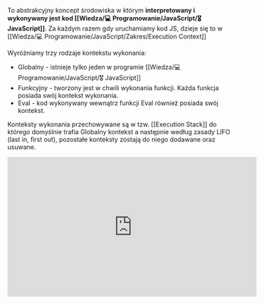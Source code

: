 To abstrakcyjny koncept środowiska w którym **interpretowany i wykonywany jest kod [[Wiedza/💻 Programowanie/JavaScript/🎖️ JavaScript]]**. Za każdym razem gdy uruchamiamy kod JS, dzieje się to w [[Wiedza/💻 Programowanie/JavaScript/Zakres/Execution Context]]

Wyróżniamy trzy rodzaje kontekstu wykonania: 
- Globalny - istnieje tylko jeden w programie [[Wiedza/💻 Programowanie/JavaScript/🎖️ JavaScript]]
- Funkcyjny - tworzony jest w chwili wykonania funkcji. Każda funkcja posiada swój kontekst wykonania.
- Eval - kod wykonywany wewnątrz funkcji Eval również posiada swój kontekst.

Konteksty wykonania przechowywane są w tzw. [[Execution Stack]] do którego domyślnie trafia Globalny kontekst a następnie według zasady LIFO (last in, first out), pozostałe konteksty zostają do niego dodawane oraz usuwane. 

<iframe width="560" height="315" src="https://www.youtube.com/embed/Hb0RG60gwh8" title="YouTube video player" frameborder="0" allow="accelerometer; autoplay; clipboard-write; encrypted-media; gyroscope; picture-in-picture" allowfullscreen></iframe>